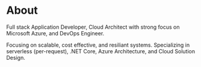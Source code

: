 # About

Full stack Application Developer, Cloud Architect with strong focus on Microsoft Azure, and DevOps Engineer.

Focusing on scalable, cost effective, and resiliant systems. Specializing in serverless (per-request), .NET Core, Azure Architecture, and Cloud Solution Design.
